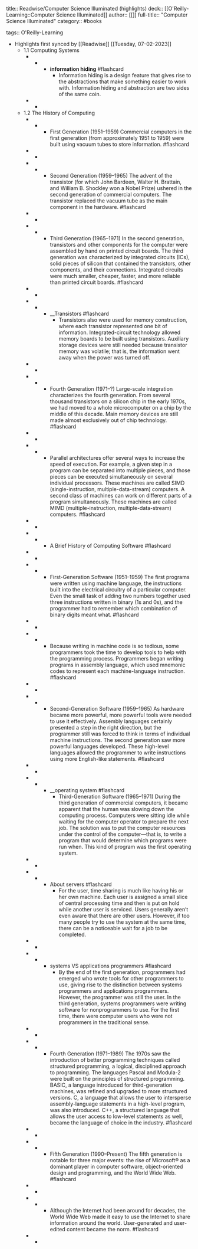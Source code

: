 title:: Readwise/Computer Science Illuminated (highlights)
deck:: [[O'Reilly-Learning::Computer Science Illuminated]]
author:: [[]]
full-title:: "Computer Science Illuminated"
category:: #books

tags:: O'Reilly-Learning

- Highlights first synced by [[Readwise]] [[Tuesday, 07-02-2023]]
	- 1.1 Computing Systems
		- -
			- __information hiding__ #flashcard
				- Information hiding is a design feature that gives rise to the abstractions that make something easier to work with. Information hiding and abstraction are two sides of the same coin.
		- -
	- 1.2 The History of Computing
		- -
			- First Generation (1951–1959)
			  Commercial computers in the first generation (from approximately 1951 to 1959) were built using vacuum tubes to store information. #flashcard
		- -
		- -
			- Second Generation (1959–1965)
			  The advent of the transistor (for which John Bardeen, Walter H. Brattain, and William B. Shockley won a Nobel Prize) ushered in the second generation of commercial computers. The transistor replaced the vacuum tube as the main component in the hardware. #flashcard
		- -
		- -
			- Third Generation (1965–1971)
			  In the second generation, transistors and other components for the computer were assembled by hand on printed circuit boards. The third generation was characterized by integrated circuits (ICs), solid pieces of silicon that contained the transistors, other components, and their connections. Integrated circuits were much smaller, cheaper, faster, and more reliable than printed circuit boards. #flashcard
		- -
		- -
			- __Transistors #flashcard
				- Transistors also were used for memory construction, where each transistor represented one bit of information. Integrated-circuit technology allowed memory boards to be built using transistors. Auxiliary storage devices were still needed because transistor memory was volatile; that is, the information went away when the power was turned off.
		- -
		- -
			- Fourth Generation (1971–?)
			  Large-scale integration characterizes the fourth generation. From several thousand transistors on a silicon chip in the early 1970s, we had moved to a whole microcomputer on a chip by the middle of this decade. Main memory devices are still made almost exclusively out of chip technology. #flashcard
		- -
		- -
			- Parallel architectures offer several ways to increase the speed of execution. For example, a given step in a program can be separated into multiple pieces, and those pieces can be executed simultaneously on several individual processors. These machines are called SIMD (single-instruction, multiple-data-stream) computers. A second class of machines can work on different parts of a program simultaneously. These machines are called MIMD (multiple-instruction, multiple-data-stream) computers. #flashcard
		- -
		- -
			- A Brief History of Computing Software #flashcard
		- -
		- -
			- First-Generation Software (1951–1959)
			  The first programs were written using machine language, the instructions built into the electrical circuitry of a particular computer. Even the small task of adding two numbers together used three instructions written in binary (1s and 0s), and the programmer had to remember which combination of binary digits meant what. #flashcard
		- -
		- -
			- Because writing in machine code is so tedious, some programmers took the time to develop tools to help with the programming process. Programmers began writing programs in assembly language, which used mnemonic codes to represent each machine-language instruction. #flashcard
		- -
		- -
			- Second-Generation Software (1959–1965)
			  As hardware became more powerful, more powerful tools were needed to use it effectively. Assembly languages certainly presented a step in the right direction, but the programmer still was forced to think in terms of individual machine instructions. The second generation saw more powerful languages developed. These high-level languages allowed the programmer to write instructions using more English-like statements. #flashcard
		- -
		- -
			- __operating system #flashcard
				- Third-Generation Software (1965–1971)
				  During the third generation of commercial computers, it became apparent that the human was slowing down the computing process. Computers were sitting idle while waiting for the computer operator to prepare the next job. The solution was to put the computer resources under the control of the computer—that is, to write a program that would determine which programs were run when. This kind of program was the first operating system.
		- -
		- -
			- About servers #flashcard
				- For the user, time sharing is much like having his or her own machine. Each user is assigned a small slice of central processing time and then is put on hold while another user is serviced. Users generally aren’t even aware that there are other users. However, if too many people try to use the system at the same time, there can be a noticeable wait for a job to be completed.
		- -
		- -
			- systems VS applications programmers #flashcard
				- By the end of the first generation, programmers had emerged who wrote tools for other programmers to use, giving rise to the distinction between systems programmers and applications programmers. However, the programmer was still the user. In the third generation, systems programmers were writing software for nonprogrammers to use. For the first time, there were computer users who were not programmers in the traditional sense.
		- -
		- -
			- Fourth Generation (1971–1989)
			  The 1970s saw the introduction of better programming techniques called structured programming, a logical, disciplined approach to programming. The languages Pascal and Modula-2 were built on the principles of structured programming. BASIC, a language introduced for third-generation machines, was refined and upgraded to more structured versions. C, a language that allows the user to intersperse assembly-language statements in a high-level program, was also introduced. C++, a structured language that allows the user access to low-level statements as well, became the language of choice in the industry. #flashcard
		- -
		- -
			- Fifth Generation (1990–Present)
			  The fifth generation is notable for three major events: the rise of Microsoft® as a dominant player in computer software, object-oriented design and programming, and the World Wide Web. #flashcard
		- -
		- -
			- Although the Internet had been around for decades, the World Wide Web made it easy to use the Internet to share information around the world. User-generated and user-edited content became the norm. #flashcard
		- -